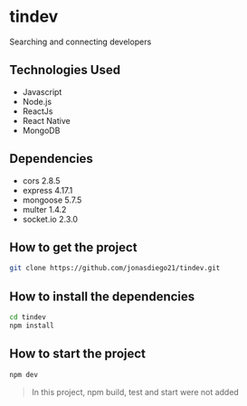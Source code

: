 # tindev
Searching and connecting developers

## Technologies Used
 - Javascript
 - Node.js
 - ReactJs
 - React Native
 - MongoDB
  
## Dependencies
 - cors 2.8.5
 - express 4.17.1
 - mongoose 5.7.5
 - multer 1.4.2
 - socket.io 2.3.0
  
## How to get the project
```sh
git clone https://github.com/jonasdiego21/tindev.git
```

## How to install the dependencies
```sh
cd tindev
npm install 
```

## How to start the project
```sh
npm dev
```

> In this project, npm build, test and start were not added
